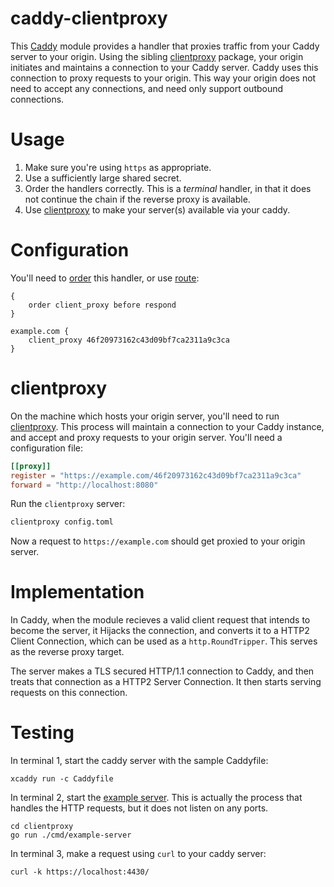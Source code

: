 # caddy-clientproxy

This [Caddy](https://caddyserver.com/) module provides a handler that proxies
traffic from your Caddy server to your origin. Using the sibling
[clientproxy](https://github.com/daaku/clientproxy) package, your origin
initiates and maintains a connection to your Caddy server. Caddy uses this
connection to proxy requests to your origin. This way your origin does not need
to accept any connections, and need only support outbound connections.

# Usage

1. Make sure you're using `https` as appropriate.
1. Use a sufficiently large shared secret.
1. Order the handlers correctly. This is a _terminal_ handler, in that it does
   not continue the chain if the reverse proxy is available.
1. Use [clientproxy](https://github.com/daaku/clientproxy) to make your
   server(s) available via your caddy.

# Configuration

You'll need to [order](https://caddyserver.com/docs/caddyfile/options#order)
this handler, or use
[route](https://caddyserver.com/docs/caddyfile/directives/route):

```
{
	order client_proxy before respond
}

example.com {
	client_proxy 46f20973162c43d09bf7ca2311a9c3ca
}
```

# clientproxy

On the machine which hosts your origin server, you'll need to run
[clientproxy](https://github.com/daaku/clientproxy). This process will maintain
a connection to your Caddy instance, and accept and proxy requests to your
origin server. You'll need a configuration file:

```toml
[[proxy]]
register = "https://example.com/46f20973162c43d09bf7ca2311a9c3ca"
forward = "http://localhost:8080"
```

Run the `clientproxy` server:

```bash
clientproxy config.toml
```

Now a request to `https://example.com` should get proxied to your origin server.

# Implementation

In Caddy, when the module recieves a valid client request that intends to
become the server, it Hijacks the connection, and converts it to a HTTP2 Client
Connection, which can be used as a `http.RoundTripper`. This serves as the
reverse proxy target.

The server makes a TLS secured HTTP/1.1 connection to Caddy, and then treats
that connection as a HTTP2 Server Connection. It then starts serving requests on
this connection.

# Testing

In terminal 1, start the caddy server with the sample Caddyfile:

```
xcaddy run -c Caddyfile
```

In terminal 2, start the
[example server](https://github.com/daaku/clientproxy/tree/main/cmd/example-server).
This is actually the process that handles the HTTP requests, but it does not
listen on any ports.

```
cd clientproxy
go run ./cmd/example-server
```

In terminal 3, make a request using `curl` to your caddy server:

```
curl -k https://localhost:4430/
```
